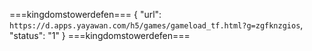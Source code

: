 ===kingdomstowerdefen===
{
    "url": `https://d.apps.yayawan.com/h5/games/gameload_tf.html?g=zgfknzgios`,
    "status": "1"
}
===kingdomstowerdefen===

